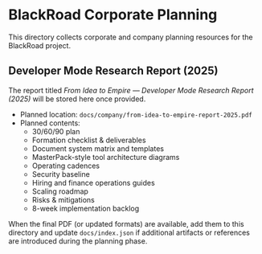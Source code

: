 # BlackRoad Corporate Planning

This directory collects corporate and company planning resources for the BlackRoad project.

## Developer Mode Research Report (2025)

The report titled *From Idea to Empire — Developer Mode Research Report (2025)* will be stored here once provided.

- Planned location: `docs/company/from-idea-to-empire-report-2025.pdf`
- Planned contents:
  - 30/60/90 plan
  - Formation checklist & deliverables
  - Document system matrix and templates
  - MasterPack-style tool architecture diagrams
  - Operating cadences
  - Security baseline
  - Hiring and finance operations guides
  - Scaling roadmap
  - Risks & mitigations
  - 8-week implementation backlog

When the final PDF (or updated formats) are available, add them to this directory and update `docs/index.json` if additional
artifacts or references are introduced during the planning phase.
